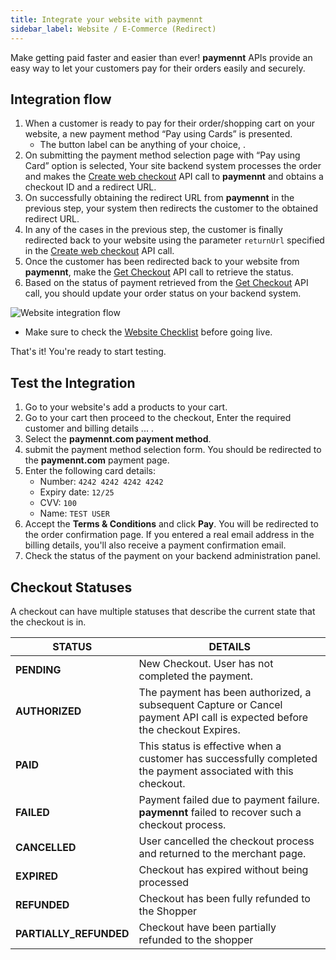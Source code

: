 ```yaml
---
title: Integrate your website with paymennt
sidebar_label: Website / E-Commerce (Redirect)
---
```


Make getting paid faster and easier than ever! **paymennt** APIs provide an easy way to let your customers pay for their orders easily and securely.

## Integration flow

1. When a customer is ready to pay for their order/shopping cart on your website, a new payment method “Pay using Cards” is presented.
   - The button label can be anything of your choice, .
2. On submitting the payment method selection page with “Pay using Card” option is selected, Your site backend system processes the order and makes the [Create web checkout](/api/#operation/create-web-checkout) API call to **paymennt** and obtains a checkout ID and a redirect URL.
3. On successfully obtaining the redirect URL from **paymennt** in the previous step, your system then redirects the customer to the obtained redirect URL.
4. In any of the cases in the previous step, the customer is finally redirected back to your website using the parameter `returnUrl` specified in the [Create web checkout](/api/#operation/create-web-checkout) API call.
5. Once the customer has been redirected back to your website from **paymennt**, make the [Get Checkout](/api/#operation/get-checkout) API call to retrieve the status.
6. Based on the status of payment retrieved from the [Get Checkout](/api/#operation/get-checkout) API call, you should update your order status on your backend system.

![Website integration flow](/img/docs/integrate/merchant-api/web-payment-flow.png)

- Make sure to check the [Website Checklist](/guides/developer/website-checklist) before going live.

That's it! You're ready to start testing.

## Test the Integration

1. Go to your website's add a products to your cart.
2. Go to your cart then proceed to the checkout, Enter the required customer and billing details ... .
3. Select the **paymennt.com payment method**.
4. submit the payment method selection form. You should be redirected to the **paymennt.com** payment page.
5. Enter the following card details:
   - Number: `4242 4242 4242 4242`
   - Expiry date: `12/25`
   - CVV: `100`
   - Name: `TEST USER`
6. Accept the **Terms & Conditions** and click **Pay**. You will be redirected to the order confirmation page. If you entered a real email address in the billing details, you'll also receive a payment confirmation email.
7. Check the status of the payment on your backend administration panel.

## Checkout Statuses

A checkout can have multiple statuses that describe the current state that the checkout is in.

| STATUS                 | DETAILS                                                                                                                   |
| ---------------------- | ------------------------------------------------------------------------------------------------------------------------- |
| **PENDING**            | New Checkout. User has not completed the payment.                                                                         |
| **AUTHORIZED**         | The payment has been authorized, a subsequent Capture or Cancel payment API call is expected before the checkout Expires. |
| **PAID**               | This status is effective when a customer has successfully completed the payment associated with this checkout.            |
| **FAILED**             | Payment failed due to payment failure. **paymennt** failed to recover such a checkout process.                            |
| **CANCELLED**          | User cancelled the checkout process and returned to the merchant page.                                                    |
| **EXPIRED**            | Checkout has expired without being processed                                                                              |
| **REFUNDED**           | Checkout has been fully refunded to the Shopper                                                                           |
| **PARTIALLY_REFUNDED** | Checkout have been partially refunded to the shopper                                                                      |
